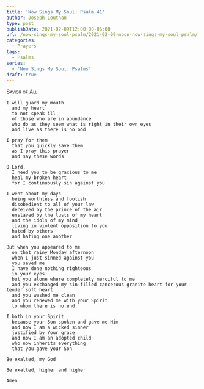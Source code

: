 ```yaml
---
title: 'Now Sings My Soul: Psalm 41'
author: Joseph Louthan
type: post
publishDate: 2021-02-09T12:00:00-06:00
url: /now-sings-my-soul-psalm/2021-02-09-noon-now-sings-my-soul-psalm/
categories:
  - Prayers
tags:
  - Psalms
series:
  - 'Now Sings My Soul: Psalms'
draft: true
---
```

<div style="font-variant: small-caps;">
Savior of All
</div>

    I will guard my mouth
      and my heart
      to not speak ill
      of those who are in abundance
      who do as they seem what is right in their own eyes
      and live as there is no God

    I pray for them
      that you quickly save them
      as I pray this prayer
      and say these words

    O Lord,
      I need you to be gracious to me
      heal my broken heart
      for I continuously sin against you

    I went about my days
      being worthless and foolish
      disobedient to all of your law
      deceived by the prince of the air
      enslaved by the lusts of my heart
      and the idols of my mind
      living in violent opposition to you
      hated by others
      and hating one another

    But when you appeared to me
      on that rainy Monday afternoon
      when I just sinned against you
      you saved me
      I have done nothing righteous
      in your eyes
      but you alone where completely merciful to me
      and you exchanged my sin-filled cancerous granite heart for your tender soft heart
      and you washed me clean
      and you renewed me with your Spirit
      to whom there is no end

    I bath in your Spirit
      because your Son spoken and gave me Him
      and now I am a wicked sinner
      justified by Your grace
      and now I am an adopted child
      who now inherits everything
      that you gave your Son

    Be exalted, my God

    Be exalted, higher and higher

    Amen
